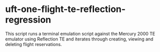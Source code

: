 # uft-one-flight-te-reflection-regression

This script runs a terminal emulation script against the Mercury 2000 TE emulator using Reflection TE and iterates through creating, viewing and deleting flight reservations.
